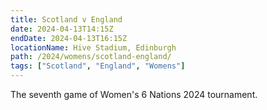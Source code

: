 ```yaml
---
title: Scotland v England
date: 2024-04-13T14:15Z
endDate: 2024-04-13T16:15Z
locationName: Hive Stadium, Edinburgh
path: /2024/womens/scotland-england/
tags: ["Scotland", "England", "Womens"]
---
```


The seventh game of Women's 6 Nations 2024 tournament.
